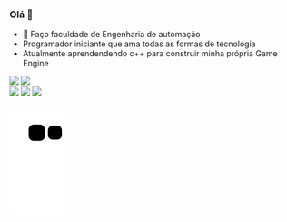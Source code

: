 ### Olá 👋

- 🔭 Faço faculdade de Engenharia de automação
-    Programador iniciante que ama todas as formas de tecnologia 
-    Atualmente aprendendendo c++ para construir minha própria Game Engine 

<div>
    <a href= "https://github.com/florybal">
     <img src="https://github-readme-stats.vercel.app/api?username=florybal&show_icons=true&theme=radical&include_all_commits=true&count_private=false"/>
     <img src="https://github-readme-stats.vercel.app/api/top-langs/?username=florybal&layout=compact&langs_count=7&theme=radical"/>
</div>

<div> 
  <a href="https://instagram.com/_florybal_" target="_blank"><img src="https://img.shields.io/badge/-Instagram-%23E4405F?style=for-the-badge&logo=instagram&logoColor=white" target="_blank"></a>
  <a href = "mailto:soonluck8@gmail.com"><img src="https://img.shields.io/badge/-Gmail-%23333?style=for-the-badge&logo=gmail&logoColor=white" target="_blank"></a>
  <a href =" https://twitter.com/_florybal_"><img src ="https://img.shields.io/badge/Twitter-1DA1F2?style=for-the-badge&logo=twitter&logoColor=white"</a>
</div>
  
 ![Snake animation](https://github.com/florybal/florybal/blob/output/github-contribution-grid-snake.svg)

